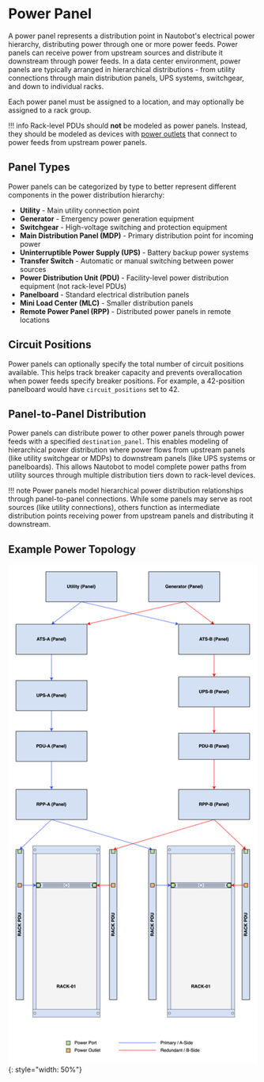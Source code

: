 # Power Panel

A power panel represents a distribution point in Nautobot's electrical power hierarchy, distributing power through one or more power feeds. Power panels can receive power from upstream sources and distribute it downstream through power feeds. In a data center environment, power panels are typically arranged in hierarchical distributions - from utility connections through main distribution panels, UPS systems, switchgear, and down to individual racks.

Each power panel must be assigned to a location, and may optionally be assigned to a rack group.

!!! info
    Rack-level PDUs should **not** be modeled as power panels. Instead, they should be modeled as devices with [power outlets](./poweroutlet.md) that connect to power feeds from upstream power panels.

## Panel Types

Power panels can be categorized by type to better represent different components in the power distribution hierarchy:

* **Utility** - Main utility connection point
* **Generator** - Emergency power generation equipment
* **Switchgear** - High-voltage switching and protection equipment
* **Main Distribution Panel (MDP)** - Primary distribution point for incoming power
* **Uninterruptible Power Supply (UPS)** - Battery backup power systems
* **Transfer Switch** - Automatic or manual switching between power sources
* **Power Distribution Unit (PDU)** - Facility-level power distribution equipment (not rack-level PDUs)
* **Panelboard** - Standard electrical distribution panels
* **Mini Load Center (MLC)** - Smaller distribution panels
* **Remote Power Panel (RPP)** - Distributed power panels in remote locations

## Circuit Positions

Power panels can optionally specify the total number of circuit positions available. This helps track breaker capacity and prevents overallocation when power feeds specify breaker positions. For example, a 42-position panelboard would have `circuit_positions` set to 42.

## Panel-to-Panel Distribution

Power panels can distribute power to other power panels through power feeds with a specified `destination_panel`. This enables modeling of hierarchical power distribution where power flows from upstream panels (like utility switchgear or MDPs) to downstream panels (like UPS systems or panelboards). This allows Nautobot to model complete power paths from utility sources through multiple distribution tiers down to rack-level devices.

!!! note
    Power panels model hierarchical power distribution relationships through panel-to-panel connections. While some panels may serve as root sources (like utility connections), others function as intermediate distribution points receiving power from upstream panels and distributing it downstream.

## Example Power Topology

![Power distribution model](../../../media/power_distribution.png){: style="width: 50%"}
